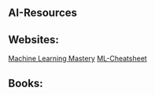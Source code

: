 ## AI-Resources


## Websites:
[Machine Learning Mastery](https://machinelearningmastery.com/)
[ML-Cheatsheet](https://ml-cheatsheet.readthedocs.io/en/latest/#)



## Books:



